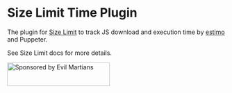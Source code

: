 # Size Limit Time Plugin

The plugin for [Size Limit] to track JS download and execution time by [estimo]
and Puppeter.

See Size Limit docs for more details.

[Size Limit]: https://github.com/ai/size-limit/
[estimo]: https://github.com/mbalabash/estimo

<a href="https://evilmartians.com/?utm_source=size-limit">
  <img src="https://evilmartians.com/badges/sponsored-by-evil-martians.svg"
       alt="Sponsored by Evil Martians" width="236" height="54">
</a>
